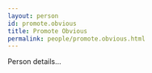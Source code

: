 ```yaml
---
layout: person
id: promote.obvious
title: Promote Obvious
permalink: people/promote.obvious.html
---
```


Person details...